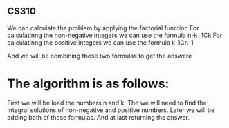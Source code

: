 ## CS310
We can calculate the problem by applying the factorial function 
For calculatinng the non-negative integers we can use the formula n-k+1Ck
For calculatinng the positive integers we can use the formula k-1Cn-1

And we will be combining these two formulas to get the answere

# The algorithm is as follows:
First we will be load the numbers n and k.
The we will need to find the integral solutions of non-negative and positive numbers.
Later we will be adding both of those formulas.
And at last returning the answer.
